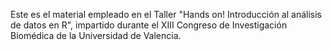 Este es el material empleado en el Taller "Hands on! Introducción al análisis de datos en R", impartido durante el XIII Congreso de Investigación Biomédica de la Universidad de Valencia.

